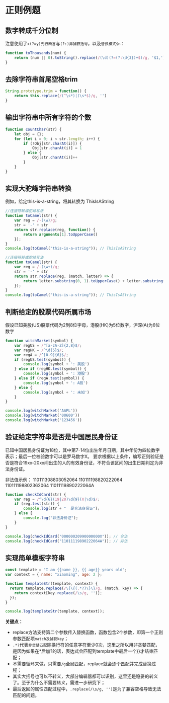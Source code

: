 # 正则例题

## 数字转成千分位制
注意使用了`x(?=y)先行断言`与`(?:)非捕获括号`，以及`替换模式$n`：
```js
function toThousands(num) {
    return (num || 0).toString().replace(/(\d)(?=(?:\d{3})+$)/g, '$1,')
}
```

## 去除字符串首尾空格trim
```js
String.prototype.trim = function() {
    return this.replace(/(^\s*)|(\s*$)/g, '')
}
```

## 输出字符串中所有字符的个数
```js
function countChar(str) {
    let obj = {};
    for (let i = 0; i < str.length; i++) {
        if (!Obj[str.charAt(i)]) {
            Obj[str.charAt(i)] = 1
        } else {
            Obj[str.charAt(i)]++
        }
    }
}
```

## 实现大驼峰字符串转换

例如，给定this-is-a-string，将其转换为 ThisIsAString

```js
//连接符转成驼峰写法
function toCamel(str) {
    var reg = /-(\w)/g;
    str = '-' + str
    return str.replace(reg, function() {
        return arguments[1].toUpperCase()
    });
}
console.log(toCamel("this-is-a-string")); // ThisIsAString

//连接符转成驼峰写法
function toCamel(str) {
    var reg = /-(\w+)/g;
    str = '-' + str
    return str.replace(reg, (match, letter) => {
        return letter.substring(0, 1).toUpperCase() + letter.substring(1);
    });
}
console.log(toCamel("this-is-a-string")); // ThisIsAString
```

## 判断给定的股票代码所属市场

假设已知美股(US)股票代码为2到8位字母，港股(HK)为5位数字，沪深(A)为6位数字

```js
function witchMarket(symbol) {
    var regUS = /^[a-zA-Z]{2,8}$/;
    var regHK = /^\d{5}$/;
    var regA = /^[0-9]{6}$/;
    if (regUS.test(symbol)) {
        console.log(symbol + ': 美股')
    } else if (regHK.test(symbol)) {
        console.log(symbol + ': 港股')
    } else if (regA.test(symbol)) {
        console.log(symbol + ': A股')
    } else {
        console.log(symbol + ': 未知')
    }
}

console.log(witchMarket('AAPL'))
console.log(witchMarket('00600'))
console.log(witchMarket('123456'))
```

## 验证给定字符串是否是中国居民身份证

已知中国居民身份证为18位，其中第7-14位出生年月日期，其中年份为四位数字表示；最后一位校验数字可以是罗马数字X。
要求根据以上条件，编写正则验证是否是符合19xx-20xx间出生的人的有效身份证，不符合该区间的出生日期判定为非法身份证。

非法值示例：
    110111308803052064
    110111198820222064
    110111198802362064
    11011119890222064A

```js
function checkIdCard(str) {
    var reg = /^\d{6}(19|20)\d{9}(X|\d)$/;
    if (reg.test(str)) {
        console.log(str + "  是合法身份证");
    } else {
        console.log("非法身份证");
    }
}

console.log(checkIdCard("00000020990000000X")); // 合法
console.log(checkIdCard("11011119890222064A")); // 非法
```


## 实现简单模板字符串
```js
const template = "I am {{name }}, {{ age}} years old";
var context = { name: "xiaoming", age: 2 };

function templateStr(template, context) {
  return template.replace(/\{\{(.*?)\}\}/g, (match, key) => {
    return context[key.replace(/\s/g, '')];
  });
}

console.log(templateStr(template, context));
```
**关键点：**
- replace方法支持第二个参数传入替换函数，函数包含2个参数，即第一个正则参数匹配项`match及捕获key`；
- `.*?`代表`非贪婪匹配`除换行符的任意字符至少0次，这里之所以用非贪婪匹配，是因为如果在*后加?的话，表达式会匹配到template中最后一个}}才结束匹配；
- 不需要循环来做，只需要`/g`全局匹配，replace就会逐个匹配并完成替换过程；
- 其实大括号也可以不转义，大部分编辑器都可以识别，这里还是稳妥的转义了。至于为什么不需要转义，需进一步研究下；
- 最后返回的属性匹配过程中，`.replace(/\s/g, '')`是为了兼容空格导致无法匹配的问题。



